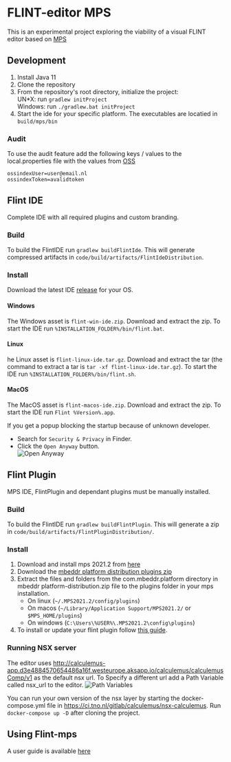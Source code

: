 # FLINT-editor MPS

This is an experimental project exploring the viability of a visual FLINT editor based on [MPS](https://www.jetbrains.com/mps/)
## Development
1. Install Java 11
2. Clone the repository
3. From the repository's root directory, initialize the project:  
UN*X: run `gradlew initProject`  
Windows: run `./gradlew.bat initProject`
4. Start the ide for your specific platform. The executables are locatied in `build/mps/bin`

### Audit
To use the audit feature add the following keys / values to the local.properties file with the values from [OSS](https://ossindex.sonatype.org/user/settings)
```aidl
ossindexUser=user@email.nl
ossindexToken=avalidtoken
```

## Flint IDE
Complete IDE with all required plugins and custom branding.
 
### Build
To build the FlintIDE run `gradlew buildFlintIde`. This will generate compressed artifacts in `code/build/artifacts/FlintIdeDistribution`.

### Install
Download the latest IDE [release](https://github.com/discipl/flinteditor-mps/releases) for your OS.

#### Windows
The Windows asset is `flint-win-ide.zip`. Download and extract the zip. To start the IDE run `%INSTALLATION_FOLDER%/bin/flint.bat`.

#### Linux
he Linux asset is `flint-linux-ide.tar.gz`. Download and extract the tar (the command to extract a tar is `tar -xf flint-linux-ide.tar.gz`). To start the IDE run `%INSTALLATION_FOLDER%/bin/flint.sh`.

#### MacOS
The MacOS asset is `flint-macos-ide.zip`. Download and extract the zip. To start the IDE run `Flint %Version%.app`. 

If you get a popup blocking the startup because of unknown developer. 
 - Search for `Security & Privacy` in Finder.
 - Click the `Open Anyway` button.    
![Open Anyway](docs/images/run-not-know-macos.png)


## Flint Plugin
MPS IDE, FlintPlugin and dependant plugins must be manually installed. 
### Build
To build the FlintIDE run `gradlew buildFlintPlugin`. This will generate a zip in `code/build/artifacts/FlintPluginDistribution/`.

### Install
1. Download and install mps 2021.2 from [here](https://www.jetbrains.com/mps/download/previous.html)
2. Download the [mbeddr platform distribution plugins zip](https://projects.itemis.de/nexus/content/repositories/mbeddr/com/mbeddr/platform/mps-2021.2.2021.2.23232.6906f38/platform-mps-2021.2.2021.2.23232.6906f38.zip)	
3. Extract the files and folders from the com.mbeddr.platform directory in mbeddr platform-distribution.zip file to the plugins folder in your mps installation.
   - On linux  (`~/.MPS2021.2/config/plugins`)
   - On macos  (`~/Library/Application Support/MPS2021.2/` or `$MPS_HOME/plugins`)
   - On windows  (`C:\Users\%USER%\.MPS2021.2\config\plugins`)
4. To install or update your flint plugin follow [this guide](docs/PLUGIN_UPDATE_GUIDE.md). 


### Running NSX server
The editor uses http://calculemus-app.d3e4884570654486a16f.westeurope.aksapp.io/calculemus/calculemusComp/v1 as the default nsx url.
To Specify a different url add a Path Variable called nsx_url to the editor. 
![Path Variables](docs/images/path_variables.png)


You can run your own version of the nsx layer by starting the docker-compose.yml file in https://ci.tno.nl/gitlab/calculemus/nsx-calculemus. Run 
`docker-compose up -D` after cloning the project.

## Using Flint-mps
A user guide is available [here](docs/USER_GUIDE.md)
